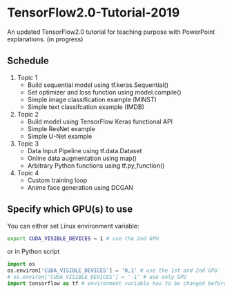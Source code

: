 # TensorFlow2.0-Tutorial-2019
An updated TensorFlow2.0 tutorial for teaching purpose with PowerPoint explanations. (in progress)

## Schedule
1. Topic 1
	* Build sequential model using tf.keras.Sequential()
	* Set optimizer and loss function using model.compile()
	* Simple image classification example (MINST)
	* Simple text classifcation example (IMDB)
2. Topic 2
	* Build model using TensorFlow Keras functional API
	* Simple ResNet example
	* Simple U-Net example
3. Topic 3
	* Data Input Pipeline using tf.data.Dataset
	* Online data augmentation using map()
	* Arbitrary Python functions using tf.py_function()
4. Topic 4
	* Custom training loop
	* Anime face generation using DCGAN

## Specify which GPU(s) to use
You can either set Linux environment variable:
```bash
export CUDA_VISIBLE_DEVICES = 1 # use the 2nd GPU
```
or in Python script
```Python
import os
os.environ['CUDA_VISIBLE_DEVICES'] = '0,1' # use the 1st and 2nd GPU
# os.environ['CUDA_VISIBLE_DEVICES'] = '-1' # use only GPU
import tensorflow as tf # environment variable has to be changed before importing TensorFlow
```